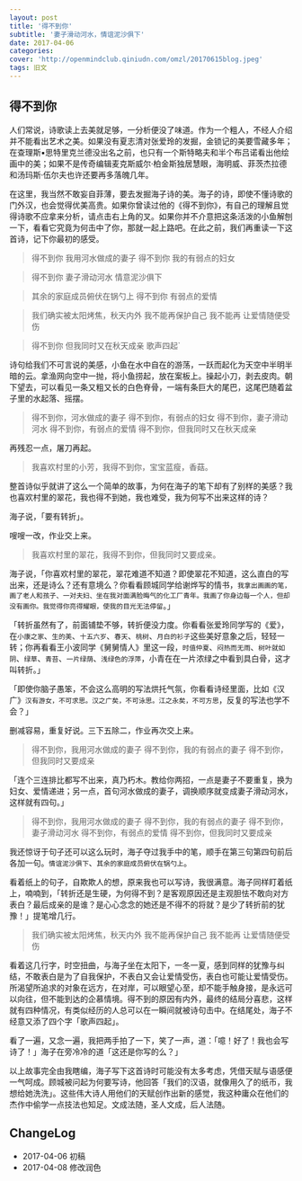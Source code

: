 ```yaml
---
layout: post
title: '得不到你'
subtitle: '妻子滑动河水，情谊泥沙俱下'
date: 2017-04-06
categories: 
cover: 'http://openmindclub.qiniudn.com/omzl/20170615blog.jpeg'
tags: 旧文
---
```


## 得不到你

人们常说，诗歌读上去美就足够，一分析便没了味道。作为一个粗人，不经人介绍并不能看出艺术之美。如果没有夏志清对张爱玲的发掘，金锁记的美要雪藏多年；在查理斯▪思特里克兰德没出名之前，也只有一个斯特略夫和半个布吕诺看出他绘画中的美；如果不是传奇编辑麦克斯威尔·柏金斯独居慧眼，海明威、菲茨杰拉德和汤玛斯·伍尔夫也许还要再多落魄几年。

在这里，我当然不敢妄自菲薄，要去发掘海子诗的美。海子的诗，即使不懂诗歌的门外汉，也会觉得优美高贵。如果你曾读过他的《得不到你》，有自己的理解且觉得诗歌不应拿来分析，请点击右上角的叉。如果你并不介意把这条活泼的小鱼解刨一下，看看它究竟为何击中了你，那就一起上路吧。在此之前，我们再重读一下这首诗，记下你最初的感受。

>得不到你
我用河水做成的妻子
得不到你
我的有弱点的妇女

> 得不到你
妻子滑动河水
情意泥沙俱下

> 其余的家庭成员俯伏在锅勺上
得不到你
有弱点的爱情

> 我们确实被太阳烤焦，秋天内外
我不能再保护自己
我不能再
让爱情随便受伤

> 得不到你
但我同时又在秋天成亲
歌声四起`

诗句给我们不可言说的美感，小鱼在水中自在的游荡，一跃而起化为天空中半明半暗的云。拿渔网向空中一抛，将小鱼捞起，放在案板上。操起小刀，剥去皮肉。朝下望去，可以看见一条又粗又长的白色脊骨，一端有条巨大的尾巴，这尾巴随着盆子里的水起落、摇摆。

> 得不到你，河水做成的妻子
得不到你，有弱点的妇女
得不到你，妻子滑动河水
得不到你，有弱点的爱情
得不到你，但我同时又在秋天成亲

再残忍一点，屠刀再起。

> 我喜欢村里的小芳，我得不到你，宝宝蓝瘦，香菇。

整首诗似乎就讲了这么一个简单的故事，为何在海子的笔下却有了别样的美感？我也喜欢村里的翠花，我也得不到她，我也难受，我为何写不出来这样的诗？

海子说，「要有转折」。

嗖嗖一改，作业交上来。

> 我喜欢村里的翠花，我得不到你，但我同时又要成亲。

海子说，「你喜欢村里的翠花，翠花难道不知道？即使翠花不知道，这么直白的写出来，还是诗么？还有意境么？你看看顾城同学给谢烨写的情书，`我拿出画画的笔，画了老人和孩子、一对夫妇、坐在我对面满脸晦气的化工厂青年。我画了你身边每一个人，但却没有画你。我觉得你亮得耀眼，使我的目光无法停留`。」

「转折虽然有了，前面铺垫不够，转折便没力度。你看看张爱玲同学写的《爱》，在`小康之家`、`生的美`、`十五六岁`、`春天`、`桃树`、`月白的衫子`这些美好意象之后，轻轻一转；你再看看王小波同学《舅舅情人》里这一段，`时值仲夏`、`闷热而无雨`、`树叶就如阴`、`绿草`、`青苔`、`一片绿荫`、`浅绿色的浮萍`，小青在在一片浓绿之中看到具白骨，这才叫转折。」

「即使你脑子愚笨，不会这么高明的写法烘托气氛，你看看诗经里面，比如《汉广》`汉有游女，不可求思。汉之广矣，不可泳思。江之永矣，不可方思`，反复的写法也学不会？」

删减容易，重复好说。三下五除二，作业再次交上来。

> 得不到你，我用河水做成的妻子
得不到你，我的有弱点的妻子
得不到你，但我同时又要成亲

「连个三连排比都写不出来，真乃朽木。教给你两招，一点是妻子不要重复，换为妇女、爱情递进；另一点，首句河水做成的妻子，调换顺序就变成妻子滑动河水，这样就有四句。」

> 得不到你，我用河水做成的妻子
得不到你，我的有弱点的妻子
得不到你，妻子滑动河水
得不到你，有弱点的爱情
得不到你，但我同时又要成亲

我还惊讶于句子还可以这么玩时，海子夺过我手中的笔，顺手在第三句第四句前后各加一句。`情谊泥沙俱下`、`其余的家庭成员俯伏在锅勺上`。

看着纸上的句子，自欺欺人的想，原来我也可以写诗，我很满意。海子同样盯着纸上，喃喃到，「转折还是生硬，为何得不到？是客观原因还是主观胆怯不敢向对方表白？最后成亲的是谁？是心心念念的她还是不得不的将就？是少了转折前的犹豫！」提笔增几行。

> 我们确实被太阳烤焦，秋天内外
我不能再保护自己
我不能再
让爱情随便受伤

看着这几行字，时空扭曲，与海子坐在太阳下，一冬一夏，感到同样的犹豫与纠结，不敢表白是为了自我保护，不表白又会让爱情受伤，表白也可能让爱情受伤。所渴望所追求的对象在远方，在对岸，可以眼望心至，却不能手触身接，是永远可以向往，但不能到达的企慕情境。得不到的原因有内外，最终的结局分喜悲，这样就有四种情况，有类似经历的人总可以在一瞬间就被诗句击中。在结尾处，海子不经意又添了四个字「歌声四起」。

看了一遍，又念一遍，我把两手拍了一下，笑了一声，道：「噫！好了！我也会写诗了！」海子在旁冷冷的道「这还是你写的么？」

以上故事完全由我瞎编，海子写下这首诗时可能没有太多考虑，凭借天赋与语感便一气呵成。顾城被问起为何要写诗，他回答「我们的汉语，就像用久了的纸币，我想给她洗洗」。这些伟大诗人用他们的天赋创作出新的感觉，我这种庸众在他们的杰作中偷学一点技法也知足。文成法随，圣人文成，后人法随。

## ChangeLog

* 2017-04-06  初稿
* 2017-04-08  修改润色